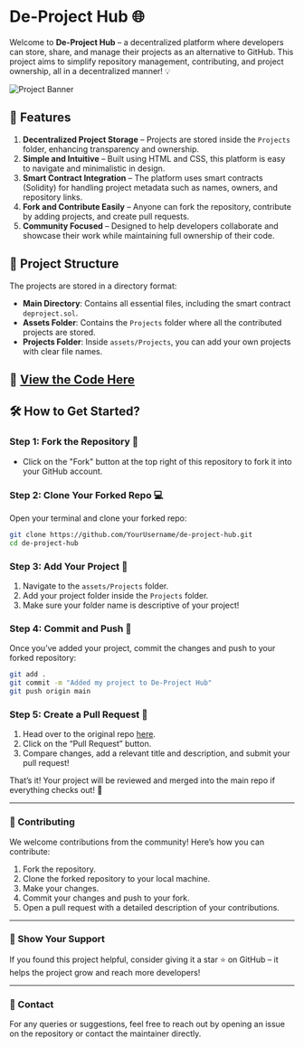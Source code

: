 # De-Project Hub 🌐
Welcome to **De-Project Hub** – a decentralized platform where developers can store, share, and manage their projects as an alternative to GitHub. This project aims to simplify repository management, contributing, and project ownership, all in a decentralized manner! 💡

![Project Banner](https://img.freepik.com/free-vector/tiny-developers-programming-website-internet-platform-flat-vector-illustration-cartoon-programmers-near-screen-with-open-code-script-software-development-digital-technology-concept_74855-10168.jpg) <!-- Add your image here -->

## 🚀 Features
1. **Decentralized Project Storage** – Projects are stored inside the `Projects` folder, enhancing transparency and ownership.
2. **Simple and Intuitive** – Built using HTML and CSS, this platform is easy to navigate and minimalistic in design.
3. **Smart Contract Integration** – The platform uses smart contracts (Solidity) for handling project metadata such as names, owners, and repository links.
4. **Fork and Contribute Easily** – Anyone can fork the repository, contribute by adding projects, and create pull requests.
5. **Community Focused** – Designed to help developers collaborate and showcase their work while maintaining full ownership of their code.

## 📂 Project Structure
The projects are stored in a directory format:
- **Main Directory**: Contains all essential files, including the smart contract `deproject.sol`.
- **Assets Folder**: Contains the `Projects` folder where all the contributed projects are stored.
- **Projects Folder**: Inside `assets/Projects`, you can add your own projects with clear file names.

## 🔗 [View the Code Here](https://github.com/SamarthTech/de-project-hub)

## 🛠 How to Get Started?

### Step 1: Fork the Repository 🍴
- Click on the "Fork" button at the top right of this repository to fork it into your GitHub account.

### Step 2: Clone Your Forked Repo 💻
Open your terminal and clone your forked repo:
```bash
git clone https://github.com/YourUsername/de-project-hub.git
cd de-project-hub
```

### Step 3: Add Your Project 🎨
1. Navigate to the `assets/Projects` folder.
2. Add your project folder inside the `Projects` folder.
3. Make sure your folder name is descriptive of your project!

### Step 4: Commit and Push 🚀
Once you’ve added your project, commit the changes and push to your forked repository:

```bash
git add .
git commit -m "Added my project to De-Project Hub"
git push origin main
```
### Step 5: Create a Pull Request 🔄
1. Head over to the original repo [here](https://github.com/SamarthTech/de-project-hub).
2. Click on the “Pull Request” button.
3. Compare changes, add a relevant title and description, and submit your pull request!

That’s it! Your project will be reviewed and merged into the main repo if everything checks out! 🎉

---

### 🤝 Contributing
We welcome contributions from the community! Here’s how you can contribute:

1. Fork the repository.
2. Clone the forked repository to your local machine.
3. Make your changes.
4. Commit your changes and push to your fork.
5. Open a pull request with a detailed description of your contributions.

---

### 🌟 Show Your Support
If you found this project helpful, consider giving it a star ⭐ on GitHub – it helps the project grow and reach more developers!

---

### 📧 Contact
For any queries or suggestions, feel free to reach out by opening an issue on the repository or contact the maintainer directly.

